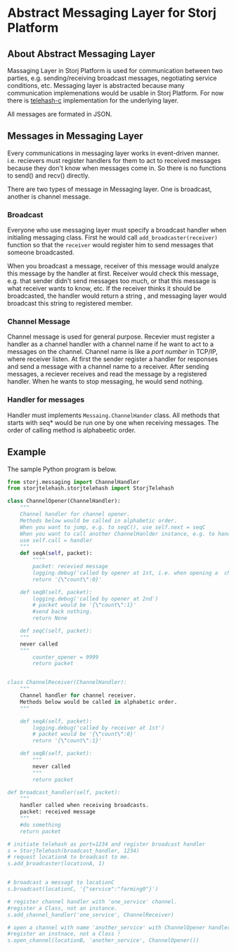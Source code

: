 # Abstract Messaging Layer for Storj Platform

## About Abstract Messaging Layer
Massaging Layer in Storj Platform is used for communication between two
parties,  e.g. sending/receiving broadcast messages, negotiating 
service conditions, etc. Messaging layer is abstracted because many 
communication implemenations would be usable in Storj Platform. 
For now there is [telehash-c](https://github.com/telehash/telehash-c)
implementation for the underlying layer.

All messages are formated in JSON.

## Messages in  Messaging Layer
Every communications in messaging layer works in event-driven manner. i.e.
recievers must register handlers for them to act to received messages because
they don't know when messages come in. 
So there is no functions to send() and recv() directly.

There are two types of message in Messaging layer. One is broadcast, another
is channel message.

### Broadcast
Everyone who use messaging layer must
specify a broadcast handler when initialing messaging class. 
First he would call ```add_broadcaster(receiver)``` function so that the ```receiver```
would register him to send messages that someone broadcasted.

When you 
broadcast a message, receiver of this message would analyze this message by 
the handler at first. Receiver would check this message, e.g. that sender 
didn't send messages too much, or  that this message is what receiver wants 
to know, etc. If the receiver thinks it should be broadcasted, the handler
would return a string , and messaging layer would broadcast this string to registered member.

### Channel Message

Channel message is used for general purpose. 
Recevier must register a handler as a channel handler with a channel name
if he want to act to a messages on the channel. Channel name is like a
_port number_ in TCP/IP, where receiver listen. At first the sender 
register a handler for responses and send a message 
with a channel name to a receiver. 
After sending messages, a reciever receives and read the message 
by a registered handler. When he wants to stop messaging, he would send
nothing.

### Handler for messages
Handler must implements ```Messaing.ChannelHander``` class. All methods that
starts with seq* would be run one by one when receiving messages.
The order of calling method is alphabeetic order.

## Example

The sample Python program  is below.

```python
from storj.messaging import ChannelHandler
from storjtelehash.storjtelehash import StorjTelehash

class ChannelOpener(ChannelHandler):
    """
    Channel handler for channel opener.
    Methods below would be called in alphabetic order.
    When you want to jump, e.g. to seqC(), use self.next = seqC
    When you want to call another ChannelHanlder instance, e.g. to handler,
    use self.call = handler
    """
    def seqA(self, packet):
        """"
        packet: recevied message 
        logging.debug('called by opener at 1st, i.e. when opening a  channel')
        return '{\"count\":0}'

    def seqB(self, packet):
        logging.debug('called by opener at 2nd')
        # packet would be '{\"count\":1}'
        #send back nothing.
        return None

    def seqC(self, packet):
    """
    never called
    """
        counter_opener = 9999
        return packet


class ChannelReceiver(ChannelHandler):
    """
    Channel handler for channel receiver.
    Methods below would be called in alphabetic order.
    """

    def seqA(self, packet):
        logging.debug('called by receiver at 1st')
        # packet would be '{\"count\":0}'
        return '{\"count\":1}'

    def seqB(self, packet):
        """
        never called
        """
        return packet

def broadcast_handler(self, packet):
    """
    handler called when receiving broadcasts.
    packet: received message
    """
    #do something 
    return packet

# initiate telehash as port=1234 and register broadcast handler
s = StorjTelehash(broadcast_handler, 1234)
# request locationA to broadcast to me.
s.add_broadcaster(locationA, 1)


# broadcast a messagt to locationC
s.broadcast(locationC, '{"service":"farming0"}')

# register channel handler with 'one_service' channel.
#register a Class, not an instance.
s.add_channel_handler('one_service', ChannelReceiver)

# open a channel with name 'another_service' with ChannelOpener handler.
#register an instnace, not a Class !
s.open_channel(locationB, 'another_service', ChannelOpener())
```
